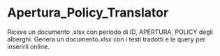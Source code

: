 # Apertura_Policy_Translator
Riceve un documento .xlsx con periodo di ID, APERTURA, POLICY degli alberghi. Genera un documento.xlsx con i testi tradotti e le query per inserirli online.
